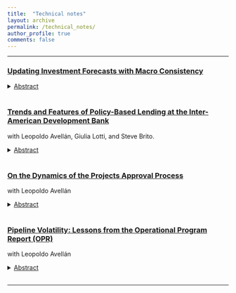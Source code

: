 ```yaml
---
title:  "Technical notes"
layout: archive
permalink: /technical_notes/
author_profile: true
comments: false
---
```


***

### [Updating Investment Forecasts with Macro Consistency](https://publications.iadb.org/en/updating-investment-forecasts-macro-consistency)

<details>
    <summary><u>Abstract</u></summary><p> 
 This technical note presents a model to evaluate the costs and benefits of plans to scale up public investment. It creates a theoretical framework that considers the positive effects of investment on growth and, in turn, the impact it can have on government fiscal accounts, particularly debt service. This note is accompanied by a template that implements the proposed methodology, which the author hopes will be useful for the work of country economists at the Inter-American Development Bank.
</p>
</details> <br> 

### [Trends and Features of Policy-Based Lending at the Inter-American Development Bank](https://publications.iadb.org/en/trends-and-features-policy-based-lending-inter-american-development-bank) 
with Leopoldo Avellán, Giulia Lotti, and Steve Brito.

<details>
    <summary><u>Abstract</u></summary><p> 
  Policy-based lending is an important element within the toolbox of multilateral development banks to assist countries that need budget support and/or that are embarked on institutional changes or reforms. This Technical Note reviews different aspects of policy-based loans (PBLs) to gain a fresh perspective on their structural and financial features. It examines policy-based loans through the lens of their dual goals of providing beneficiary countries with flexible, liquid, and timely funding to meet their financing needs and of supporting policy reforms or institutional changes in a sector or subsector.</p>
<p>The discussion identifies general trends in policy-based lending in Latin America and the Caribbean, explores the sectoral allocation of the policy-based loans of the Inter-American Development Bank (IDB), and examines how policy-based loans are combined with other instruments as they provide liquidity and support reforms. It also explores how the IDB compares to other multilateral development banks in Latin America and the Caribbean in terms of policy-based lending.
</p>
</details> <br>  

### [On the Dynamics of the Projects Approval Process](https://publications.iadb.org/en/preventing-sudden-stops-in-net-capital-flows)
with Leopoldo Avellán
<details>
    <summary><u>Abstract</u></summary><p> 
  This technical note analyzes specific project- and country-level characteristics that affect the duration of the projects approval process from year to year and builds a framework to characterize projects that would require further monitoring to complete their approval process. We present evidence that the number of team leaders changes, the time that a project remains in pipeline A, the size of a project relative to the pipeline of its country, and whether it is an electoral year in a given country affect the rate at which projects are approved. These empirical regularities can support the projects preparation process and better allocate resources and efforts to optimize approval times.
</p>
</details> <br>  

### [Pipeline Volatility: Lessons from the Operational Program Report (OPR)](https://publications.iadb.org/en/pipeline-volatility-lessons-operational-program-report-opr)
with Leopoldo Avellán
<details>
    <summary><u>Abstract</u></summary><p> 
  TThe study finds that variability in the approval rate of IDB-funded investment projects depends more on specific project characteristics than on macroeconomic conditions faced by countries or errors in forecasts of economic growth and fiscal deficits.
</p>
</details> <br>  

---

